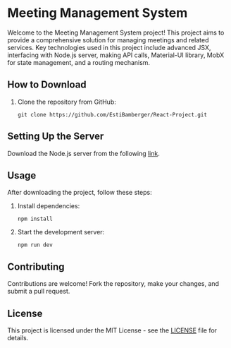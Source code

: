 # Meeting Management System

Welcome to the Meeting Management System project! This project aims to provide a comprehensive solution for managing meetings and related services. Key technologies used in this project include advanced JSX, interfacing with Node.js server, making API calls, Material-UI library, MobX for state management, and a routing mechanism.

## How to Download

1. Clone the repository from GitHub:
   ```
   git clone https://github.com/EstiBamberger/React-Project.git
   ```

## Setting Up the Server

Download the Node.js server from the following [link](https://github.com/EstiBamberger/React-Project-Server.git).

## Usage

After downloading the project, follow these steps:

1. Install dependencies:
   ```
   npm install
   ```

2. Start the development server:
   ```
   npm run dev
   ```

## Contributing

Contributions are welcome! Fork the repository, make your changes, and submit a pull request.

## License

This project is licensed under the MIT License - see the [LICENSE](LICENSE) file for details.












